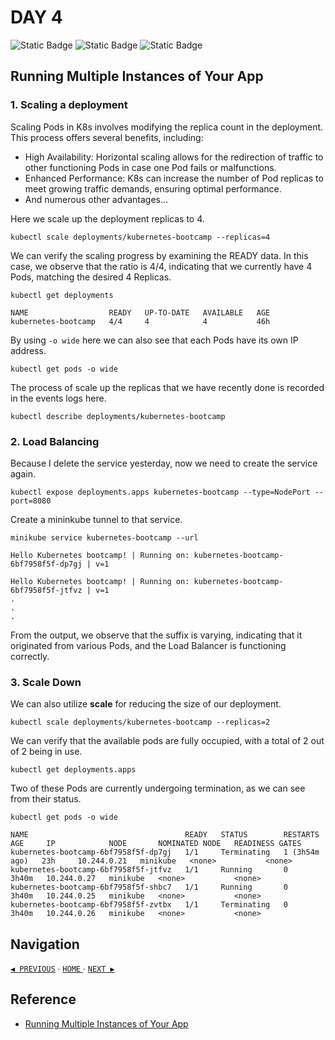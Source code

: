 # DAY 4

![Static Badge](https://img.shields.io/badge/Date-2--8--2023-f5f5f5?logo=googlecalendar&logoColor=f5f5f5)
![Static Badge](https://img.shields.io/badge/Docker-v24.0.2-2496ed?logo=docker&logoColor=2496ed)
![Static Badge](https://img.shields.io/badge/minikube-v1.30.1-326ce5?logo=kubernetes&logoColor=326ce5)

## Running Multiple Instances of Your App

### 1. Scaling a deployment

Scaling Pods in K8s involves modifying the replica count in the deployment. This process offers several benefits, including:

- High Availability: Horizontal scaling allows for the redirection of traffic to other functioning Pods in case one Pod fails or malfunctions.
- Enhanced Performance: K8s can increase the number of Pod replicas to meet growing traffic demands, ensuring optimal performance.
- And numerous other advantages...

Here we scale up the deployment replicas to 4.

`kubectl scale deployments/kubernetes-bootcamp --replicas=4`

We can verify the scaling progress by examining the READY data. In this case, we observe that the ratio is 4/4, indicating that we currently have 4 Pods, matching the desired 4 Replicas.

`kubectl get deployments`

```
NAME                  READY   UP-TO-DATE   AVAILABLE   AGE
kubernetes-bootcamp   4/4     4            4           46h
```

By using `-o wide` here we can also see that each Pods have its own IP address.

`kubectl get pods -o wide`

The process of scale up the replicas that we have recently done is recorded in the events logs here.

`kubectl describe deployments/kubernetes-bootcamp`

### 2. Load Balancing

Because I delete the service yesterday, now we need to create the service again.

`kubectl expose deployments.apps kubernetes-bootcamp --type=NodePort --port=8080`

Create a mininkube tunnel to that service.

`minikube service kubernetes-bootcamp --url`

```
Hello Kubernetes bootcamp! | Running on: kubernetes-bootcamp-6bf7958f5f-dp7gj | v=1

Hello Kubernetes bootcamp! | Running on: kubernetes-bootcamp-6bf7958f5f-jtfvz | v=1
.
.
.
```

From the output, we observe that the suffix is varying, indicating that it originated from various Pods, and the Load Balancer is functioning correctly.

### 3. Scale Down

We can also utilize **scale** for reducing the size of our deployment.

`kubectl scale deployments/kubernetes-bootcamp --replicas=2`

We can verify that the available pods are fully occupied, with a total of 2 out of 2 being in use.

`kubectl get deployments.apps`

Two of these Pods are currently undergoing termination, as we can see from their status.

`kubectl get pods -o wide`

```
NAME                                   READY   STATUS        RESTARTS        AGE     IP            NODE       NOMINATED NODE   READINESS GATES
kubernetes-bootcamp-6bf7958f5f-dp7gj   1/1     Terminating   1 (3h54m ago)   23h     10.244.0.21   minikube   <none>           <none>
kubernetes-bootcamp-6bf7958f5f-jtfvz   1/1     Running       0               3h40m   10.244.0.27   minikube   <none>           <none>
kubernetes-bootcamp-6bf7958f5f-shbc7   1/1     Running       0               3h40m   10.244.0.25   minikube   <none>           <none>
kubernetes-bootcamp-6bf7958f5f-zvtbx   1/1     Terminating   0               3h40m   10.244.0.26   minikube   <none>           <none>
```

## Navigation

[`◀︎ PREVIOUS`](../day-3/README.md) ∙ [ `HOME` ](../../README.md) ∙ [`NEXT ▶︎`](../day-5/README.md)

## Reference

- [Running Multiple Instances of Your App](https://kubernetes.io/docs/tutorials/kubernetes-basics/scale/scale-intro/)
